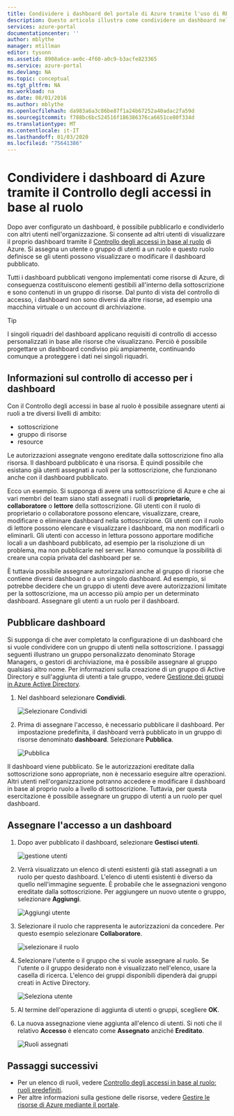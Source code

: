 ```yaml
---
title: Condividere i dashboard del portale di Azure tramite l'uso di RBAC | Microsoft Docs
description: Questo articolo illustra come condividere un dashboard nel portale di Azure tramite il Controllo degli accessi in base al ruolo.
services: azure-portal
documentationcenter: ''
author: mblythe
manager: mtillman
editor: tysonn
ms.assetid: 8908a6ce-ae0c-4f60-a0c9-b3acfe823365
ms.service: azure-portal
ms.devlang: NA
ms.topic: conceptual
ms.tgt_pltfrm: NA
ms.workload: na
ms.date: 08/01/2016
ms.author: mblythe
ms.openlocfilehash: da983a6a3c86be87f1a24b67252a40adac2fa59d
ms.sourcegitcommit: f788bc6bc524516f186386376ca6651ce80f334d
ms.translationtype: MT
ms.contentlocale: it-IT
ms.lasthandoff: 01/03/2020
ms.locfileid: "75641386"
---
```

# <a name="share-azure-dashboards-by-using-role-based-access-control"></a>Condividere i dashboard di Azure tramite il Controllo degli accessi in base al ruolo

Dopo aver configurato un dashboard, è possibile pubblicarlo e condividerlo con altri utenti nell'organizzazione. Si consente ad altri utenti di visualizzare il proprio dashboard tramite il [Controllo degli accessi in base al ruolo](../role-based-access-control/role-assignments-portal.md) di Azure. Si assegna un utente o gruppo di utenti a un ruolo e questo ruolo definisce se gli utenti possono visualizzare o modificare il dashboard pubblicato. 

Tutti i dashboard pubblicati vengono implementati come risorse di Azure, di conseguenza costituiscono elementi gestibili all'interno della sottoscrizione e sono contenuti in un gruppo di risorse.  Dal punto di vista del controllo di accesso, i dashboard non sono diversi da altre risorse, ad esempio una macchina virtuale o un account di archiviazione.

> [!TIP]
> I singoli riquadri del dashboard applicano requisiti di controllo di accesso personalizzati in base alle risorse che visualizzano.  Perciò è possibile progettare un dashboard condiviso più ampiamente, continuando comunque a proteggere i dati nei singoli riquadri.
> 
> 

## <a name="understanding-access-control-for-dashboards"></a>Informazioni sul controllo di accesso per i dashboard
Con il Controllo degli accessi in base al ruolo è possibile assegnare utenti ai ruoli a tre diversi livelli di ambito:

* sottoscrizione
* gruppo di risorse
* resource

Le autorizzazioni assegnate vengono ereditate dalla sottoscrizione fino alla risorsa. Il dashboard pubblicato è una risorsa. È quindi possibile che esistano già utenti assegnati a ruoli per la sottoscrizione, che funzionano anche con il dashboard pubblicato. 

Ecco un esempio.  Si supponga di avere una sottoscrizione di Azure e che ai vari membri del team siano stati assegnati i ruoli di **proprietario**, **collaboratore** o **lettore** della sottoscrizione. Gli utenti con il ruolo di proprietario o collaboratore possono elencare, visualizzare, creare, modificare o eliminare dashboard nella sottoscrizione.  Gli utenti con il ruolo di lettore possono elencare e visualizzare i dashboard, ma non modificarli o eliminarli.  Gli utenti con accesso in lettura possono apportare modifiche locali a un dashboard pubblicato, ad esempio per la risoluzione di un problema, ma non pubblicarle nel server.  Hanno comunque la possibilità di creare una copia privata del dashboard per se.

È tuttavia possibile assegnare autorizzazioni anche al gruppo di risorse che contiene diversi dashboard o a un singolo dashboard. Ad esempio, si potrebbe decidere che un gruppo di utenti deve avere autorizzazioni limitate per la sottoscrizione, ma un accesso più ampio per un determinato dashboard. Assegnare gli utenti a un ruolo per il dashboard. 

## <a name="publish-dashboard"></a>Pubblicare dashboard
Si supponga di che aver completato la configurazione di un dashboard che si vuole condividere con un gruppo di utenti nella sottoscrizione. I passaggi seguenti illustrano un gruppo personalizzato denominato Storage Managers, o gestori di archiviazione, ma è possibile assegnare al gruppo qualsiasi altro nome. Per informazioni sulla creazione di un gruppo di Active Directory e sull'aggiunta di utenti a tale gruppo, vedere [Gestione dei gruppi in Azure Active Directory](../active-directory/fundamentals/active-directory-groups-create-azure-portal.md).

1. Nel dashboard selezionare **Condividi**.
   
     ![Selezionare Condividi](./media/azure-portal-dashboard-share-access/select-share.png)
2. Prima di assegnare l'accesso, è necessario pubblicare il dashboard. Per impostazione predefinita, il dashboard verrà pubblicato in un gruppo di risorse denominato **dashboard**. Selezionare **Pubblica**.
   
     ![Pubblica](./media/azure-portal-dashboard-share-access/publish.png)

Il dashboard viene pubblicato. Se le autorizzazioni ereditate dalla sottoscrizione sono appropriate, non è necessario eseguire altre operazioni. Altri utenti nell'organizzazione potranno accedere e modificare il dashboard in base al proprio ruolo a livello di sottoscrizione. Tuttavia, per questa esercitazione è possibile assegnare un gruppo di utenti a un ruolo per quel dashboard.

## <a name="assign-access-to-a-dashboard"></a>Assegnare l'accesso a un dashboard
1. Dopo aver pubblicato il dashboard, selezionare **Gestisci utenti**.
   
     ![gestione utenti](./media/azure-portal-dashboard-share-access/manage-users.png)
2. Verrà visualizzato un elenco di utenti esistenti già stati assegnati a un ruolo per questo dashboard. L'elenco di utenti esistenti è diverso da quello nell'immagine seguente. È probabile che le assegnazioni vengono ereditate dalla sottoscrizione. Per aggiungere un nuovo utente o gruppo, selezionare **Aggiungi**.
   
     ![Aggiungi utente](./media/azure-portal-dashboard-share-access/existing-users.png)
3. Selezionare il ruolo che rappresenta le autorizzazioni da concedere. Per questo esempio selezionare **Collaboratore**.
   
     ![selezionare il ruolo](./media/azure-portal-dashboard-share-access/select-role.png)
4. Selezionare l'utente o il gruppo che si vuole assegnare al ruolo. Se l'utente o il gruppo desiderato non è visualizzato nell'elenco, usare la casella di ricerca. L'elenco dei gruppi disponibili dipenderà dai gruppi creati in Active Directory.
   
     ![Seleziona utente](./media/azure-portal-dashboard-share-access/select-user.png) 
5. Al termine dell'operazione di aggiunta di utenti o gruppi, scegliere **OK**. 
6. La nuova assegnazione viene aggiunta all'elenco di utenti. Si noti che il relativo **Accesso** è elencato come **Assegnato** anziché **Ereditato**.
   
     ![Ruoli assegnati](./media/azure-portal-dashboard-share-access/assigned-roles.png)

## <a name="next-steps"></a>Passaggi successivi
* Per un elenco di ruoli, vedere [Controllo degli accessi in base al ruolo: ruoli predefiniti](../role-based-access-control/built-in-roles.md).
* Per altre informazioni sulla gestione delle risorse, vedere [Gestire le risorse di Azure mediante il portale](resource-group-portal.md).


